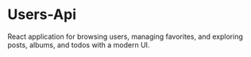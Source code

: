 # Users-Api
React application for browsing users, managing favorites, and exploring posts, albums, and todos with a modern UI.
